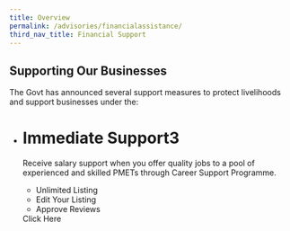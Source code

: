 ```yaml
---
title: Overview
permalink: /advisories/financialassistance/
third_nav_title: Financial Support
---
```


## **Supporting Our Businesses**
The Govt has announced several support measures to protect livelihoods and support businesses under the:

<div class="gobizfinsup1Table">
  <ul class="gobizfinsup1Table-firstTable">
    <li class="gobizfinsup1Table-firstTable_table">
      <h1 class="gobizfinsup1Table-firstTable_table__header">Immediate Support3</h1>
      <p class="gobizfinsup1Table-firstTable_table__gobizfinsup1">Receive salary support when you offer quality jobs to a pool of experienced and skilled PMETs through Career Support Programme.</p>
      <ul class="gobizfinsup1Table-firstTable_table__options">
        <li>Unlimited Listing</li>
        <li>Edit Your Listing</li>
        <li>Approve Reviews</li>
      </ul>
      <div class="gobizfinsup1Table-firstTable_table__getstart">Click Here</div>
    </li>
  </ul>
</div>